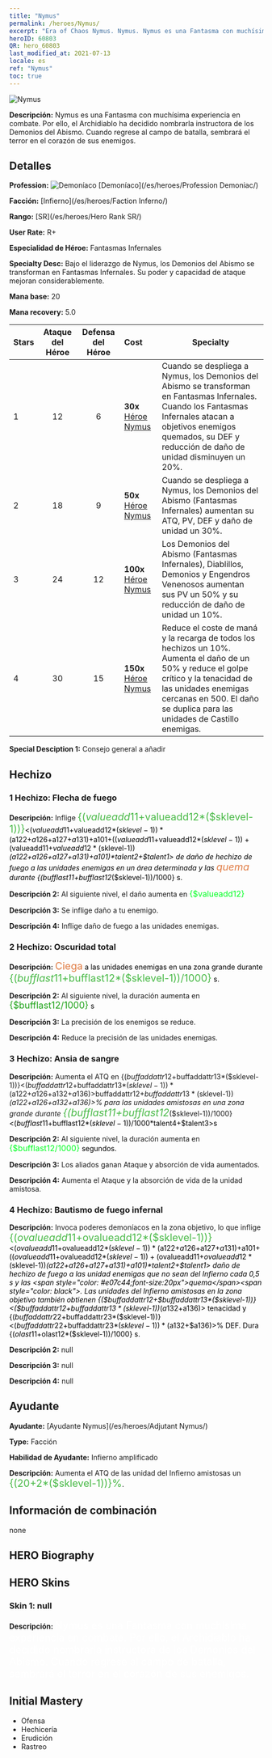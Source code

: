 ```yaml
---
title: "Nymus"
permalink: /heroes/Nymus/
excerpt: "Era of Chaos Nymus. Nymus. Nymus es una Fantasma con muchísima experiencia en combate. Por ello, el Archidiablo ha decidido nombrarla instructora de los Demonios del Abismo. Cuando regrese al campo de batalla, sembrará el terror en el corazón de sus enemigos."
heroID: 60803
QR: hero_60803
last_modified_at: 2021-07-13
locale: es
ref: "Nymus"
toc: true
---
```

  ![Nymus](/images/h/h_Nymus.jpg)

 **Descripción:** Nymus es una Fantasma con muchísima experiencia en combate. Por ello, el Archidiablo ha decidido nombrarla instructora de los Demonios del Abismo. Cuando regrese al campo de batalla, sembrará el terror en el corazón de sus enemigos.
## Detalles
 **Profession:** ![Demoníaco](/images/h/h_prof_9.png)  [Demoníaco](/es/heroes/Profession Demoniac/)

 **Facción:** [Infierno](/es/heroes/Faction Inferno/)

 **Rango:** [SR](/es/heroes/Hero Rank SR/)

 **User Rate:** R+

 **Especialidad de Héroe:** Fantasmas Infernales

 **Specialty Desc:** Bajo el liderazgo de Nymus, los Demonios del Abismo se transforman en Fantasmas Infernales. Su poder y capacidad de ataque mejoran considerablemente.

 **Mana base:** 20

 **Mana recovery:** 5.0


  | Stars | Ataque del Héroe | Defensa del Héroe | Cost |     Specialty     |
  |---------|:---------------:|:---------------:|:--|--------------------|
  |    1    | 12 | 6 | **30x** [Héroe Nymus](/ItemsES/her_2131/) | Cuando se despliega a Nymus, los Demonios del Abismo se transforman en Fantasmas Infernales. Cuando los Fantasmas Infernales atacan a objetivos enemigos quemados, su DEF y reducción de daño de unidad disminuyen un 20%. |
  |    2    | 18 | 9 | **50x** [Héroe Nymus](/ItemsES/her_2131/) | Cuando se despliega a Nymus, los Demonios del Abismo (Fantasmas Infernales) aumentan su ATQ, PV, DEF y daño de unidad un 30%. |
  |    3    | 24 | 12 | **100x** [Héroe Nymus](/ItemsES/her_2131/) | Los Demonios del Abismo (Fantasmas Infernales), Diablillos, Demonios y Engendros Venenosos aumentan sus PV un 50% y su reducción de daño de unidad un 10%. |
  |    4    | 30 | 15 | **150x** [Héroe Nymus](/ItemsES/her_2131/) | Reduce el coste de maná y la recarga de todos los hechizos un 10%. Aumenta el daño de <Bautismo de Fuego Infernal> un 50% y reduce el golpe crítico y la tenacidad de las unidades enemigas cercanas en 500. El daño se duplica para las unidades de Castillo enemigas. |

 **Special Desciption 1:** Consejo general a añadir

## Hechizo
### 1 Hechizo: Flecha de fuego
 **Descripción:** Inflige <span style="color: #48b946;font-size:20px">{($valueadd11+$valueadd12*($sklevel-1))}</span><span style="color: black"><($valueadd11+$valueadd12*($sklevel-1))*($a122+$a126+$a127+$a131)+$a101+(($valueadd11+$valueadd12*($sklevel-1))+($valueadd11+$valueadd12*($sklevel-1))*($a122+$a126+$a127+$a131)+$a101)*$talent2+$talent1> de daño de hechizo de fuego a las unidades enemigas en un área determinada y las <span style="color: #e07c44;font-size:20px">quema</span><span style="color: black"> durante {($bufflast11+$bufflast12*($sklevel-1))/1000} s.

 **Descripción 2:** Al siguiente nivel, el daño aumenta en <span style="color: #00ff22;font-size:16px">{$valueadd12}</span><span style="color: black">

 **Descripción 3:** Se inflige daño a tu enemigo.

 **Descripción 4:** Inflige daño de fuego a las unidades enemigas.

### 2 Hechizo: Oscuridad total
 **Descripción:** <span style="color: #e07c44;font-size:20px">Ciega</span><span style="color: black"> a las unidades enemigas en una zona grande durante <span style="color: #48b946;font-size:20px">{($bufflast11+$bufflast12*($sklevel-1))/1000}</span><span style="color: black"> s.

 **Descripción 2:** Al siguiente nivel, la duración aumenta en <span style="color: #1ca216;font-size:18px">{$bufflast12/1000}</span><span style="color: black"> s

 **Descripción 3:** La precisión de los enemigos se reduce.

 **Descripción 4:** Reduce la precisión de las unidades enemigas.

### 3 Hechizo: Ansia de sangre
 **Descripción:** Aumenta el ATQ en {($buffaddattr12+$buffaddattr13*($sklevel-1))}<($buffaddattr12+$buffaddattr13*($sklevel-1))*($a122+$a126+$a132+$a136)>% y la absorción de vida en {($buffaddattr22+$buffaddattr23*($sklevel-1))}<($buffaddattr12+$buffaddattr13*($sklevel-1))*($a122+$a126+$a132+$a136)>% para las unidades amistosas en una zona grande durante <span style="color: #48b946;font-size:20px">{($bufflast11+$bufflast12*($sklevel-1))/1000}</span><span style="color: black"><($bufflast11+$bufflast12*($sklevel-1))/1000*$talent4+$talent3>s

 **Descripción 2:** Al siguiente nivel, la duración aumenta en <span style="color: #00ff22;font-size:16px">{$bufflast12/1000}</span><span style="color: black"> segundos.

 **Descripción 3:** Los aliados ganan Ataque y absorción de vida aumentados.

 **Descripción 4:** Aumenta el Ataque y la absorción de vida de la unidad amistosa.

### 4 Hechizo: Bautismo de fuego infernal
 **Descripción:** Invoca poderes demoníacos en la zona objetivo, lo que inflige <span style="color: #48b946;font-size:20px">{($ovalueadd11+$ovalueadd12*($sklevel-1))}</span><span style="color: black"><($ovalueadd11+$ovalueadd12*($sklevel-1))*($a122+$a126+$a127+$a131)+$a101+(($ovalueadd11+$ovalueadd12*($sklevel-1))+($ovalueadd11+$ovalueadd12*($sklevel-1))*($a122+$a126+$a127+$a131)+$a101)*$talent2+$talent1> daño de hechizo de fuego a las unidad enemigas que no sean del Infierno cada 0,5 s y las <span style="color: #e07c44;font-size:20px">quema</span><span style="color: black">. Las unidades del Infierno amistosas en la zona objetivo también obtienen {($buffaddattr12+$buffaddattr13*($sklevel-1))}<($buffaddattr12+$buffaddattr13*($sklevel-1))*($a132+$a136)> tenacidad y {($buffaddattr22+$buffaddattr23*($sklevel-1))}<($buffaddattr22+$buffaddattr23*($sklevel-1))*($a132+$a136)>% DEF. Dura {($olast11+$olast12*($sklevel-1))/1000} s.

 **Descripción 2:** null

 **Descripción 3:** null

 **Descripción 4:** null


## Ayudante

 **Ayudante:**  [Ayudante Nymus](/es/heroes/Adjutant Nymus/) 

 **Type:**  Facción 

 **Habilidad de Ayudante:**  Infierno amplificado 

 **Descripción:** Aumenta el ATQ de las unidad del Infierno amistosas un <span style="color: #48b946;font-size:20px">{(20+2*($sklevel-1))}%</span><span style="color: black">.

## Información de combinación

  none
## HERO Biography

## HERO Skins
### Skin 1: **null**

 **Descripción:** <span style="color: #ffffff;font-size:20px">Nymus es una Fantasma con muchísima experiencia en combate. Por ello, el Archidiablo ha decidido nombrarla instructora de los Demonios del Abismo. Cuando regrese al campo de batalla, sembrará el terror en el corazón de sus enemigos.</span>



## Initial Mastery
   - Ofensa
   - Hechicería
   - Erudición
   - Rastreo
